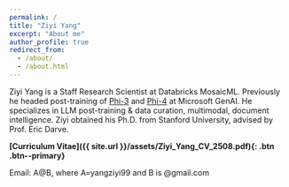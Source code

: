 ```yaml
---
permalink: /
title: "Ziyi Yang"
excerpt: "About me"
author_profile: true
redirect_from:
  - /about/
  - /about.html
---
```

Ziyi Yang is a Staff Research Scientist at Databricks MosaicML. Previously he headed post-training of [Phi-3](https://huggingface.co/collections/microsoft/phi-3-6626e15e9585a200d2d761e3) and [Phi-4](https://huggingface.co/collections/microsoft/phi-4-677e9380e514feb5577a40e4) at Microsoft GenAI. He  specializes in LLM post-training & data curation, multimodal, document intelligence. Ziyi obtained his Ph.D. from Stanford University, advised by Prof. Eric Darve.

**[Curriculum Vitae]({{ site.url }}/assets/Ziyi_Yang_CV_2508.pdf){: .btn .btn--primary}**

Email: A@B, where A=yangziyi99 and B is @gmail.com

<!-- News
======
* 2023 June: Proud to release [CoDi](https://codi-gen.github.io/), any-to-any generation model!
* 2023 May: two papers accepted to ACL.
* 2023 April: One [paper](https://arxiv.org/abs/2210.12874) on contrastive learning accepted to ICML.
* 2023 Feb: [Universal Document Processing (UDOP)](https://arxiv.org/abs/2212.02623) with my intern Zineng Tang accepted to CVPR 2023 as **highlight**.
* 2023 Feb: One paper accepted to TACL.
* 2023 Jan: One paper accepted to ICASSP 2023.
* 2022 Nov: i-Code [paper](https://arxiv.org/abs/2205.01818) accepted to AAAI 2023.
* 2022 Nov: Achieve 1st place on [Document Understand Benchmark](https://duebenchmark.com/leaderboard). -->
